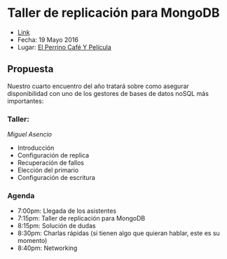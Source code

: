 # Taller de replicación para MongoDB
  - [Link](http://www.meetup.com/Beer-JS-Bogota/)
  - Fecha: 19 Mayo 2016
  - Lugar: [El Perrino Café Y Película](https://www.google.com.co/maps/place/El+Perrino+cafe+y+pelicula/@4.6613399,-74.0666472,17z/data=!3m1!4b1!4m2!3m1!1s0x8e3f9a5a1d3caa01:0x9d7992cc767061f7)

## Propuesta
Nuestro cuarto encuentro del año tratará sobre como asegurar disponibilidad con uno de los gestores de bases de datos noSQL más importantes:

### Taller:

*Miguel Asencio*

  - Introducción
  - Configuración de replica
  - Recuperación de fallos
  - Elección del primario
  - Configuración de escritura

### Agenda

  - 7:00pm: Llegada de los asistentes
  - 7:15pm: Taller de replicación para MongoDB
  - 8:15pm: Solución de dudas
  - 8:30pm: Charlas rápidas (si tienen algo que quieran hablar, este es su momento)
  - 8:40pm: Networking
